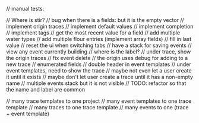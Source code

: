 
// manual tests:

// Where is stir?
// bug when there is a fields: but it is the empty vector
// implement origin traces
// implement default values
// implement completion
// implement tags
// get the most recent value for a field
// add multiple water types
// add multiple flour entries (implement array fields)
// fill in last value
// reset the ui when switching tabs
// have a stack for saving events
// view any event currently building
// where is the label?
// under trace, show the origin traces
// fix event delete
// the origin uses debug for adding to a new trace
// enumerated fields
// double header in event templates
// under event templates, need to show the trace
//        maybe not even let a user create it until it exists
// maybe don't let user create a trace until it has a non-empty name
// multiple events stack but it is not visible
// TODO: refactor so that the name and label are common

// many trace templates to one project
// many event templates to one trace template
// many traces to one trace template
// many events to one (trace + event template)
